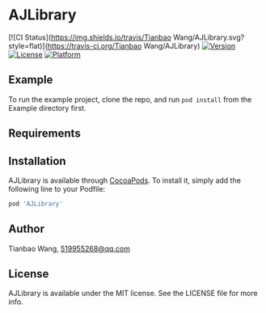 # AJLibrary

[![CI Status](https://img.shields.io/travis/Tianbao Wang/AJLibrary.svg?style=flat)](https://travis-ci.org/Tianbao Wang/AJLibrary)
[![Version](https://img.shields.io/cocoapods/v/AJLibrary.svg?style=flat)](https://cocoapods.org/pods/AJLibrary)
[![License](https://img.shields.io/cocoapods/l/AJLibrary.svg?style=flat)](https://cocoapods.org/pods/AJLibrary)
[![Platform](https://img.shields.io/cocoapods/p/AJLibrary.svg?style=flat)](https://cocoapods.org/pods/AJLibrary)

## Example

To run the example project, clone the repo, and run `pod install` from the Example directory first.

## Requirements

## Installation

AJLibrary is available through [CocoaPods](https://cocoapods.org). To install
it, simply add the following line to your Podfile:

```ruby
pod 'AJLibrary'
```

## Author

Tianbao Wang, 519955268@qq.com

## License

AJLibrary is available under the MIT license. See the LICENSE file for more info.
